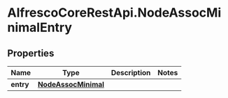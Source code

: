 # AlfrescoCoreRestApi.NodeAssocMinimalEntry

## Properties
Name | Type | Description | Notes
------------ | ------------- | ------------- | -------------
**entry** | [**NodeAssocMinimal**](NodeAssocMinimal.md) |  | 


